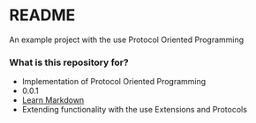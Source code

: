 # README #

An example project with the use Protocol Oriented Programming

### What is this repository for? ###

* Implementation of Protocol Oriented Programming
* 0.0.1
* [Learn Markdown](https://developer.apple.com/videos/play/wwdc2015/408/)
* Extending functionality with the use Extensions and Protocols